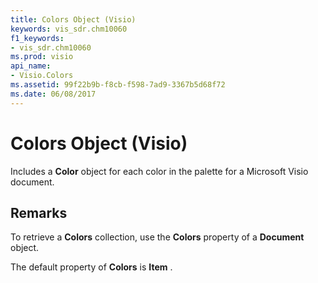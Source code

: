 ```yaml
---
title: Colors Object (Visio)
keywords: vis_sdr.chm10060
f1_keywords:
- vis_sdr.chm10060
ms.prod: visio
api_name:
- Visio.Colors
ms.assetid: 99f22b9b-f8cb-f598-7ad9-3367b5d68f72
ms.date: 06/08/2017
---
```



# Colors Object (Visio)

Includes a **Color** object for each color in the palette for a Microsoft Visio document.


## Remarks

To retrieve a **Colors** collection, use the **Colors** property of a **Document** object.

The default property of **Colors** is **Item** .



